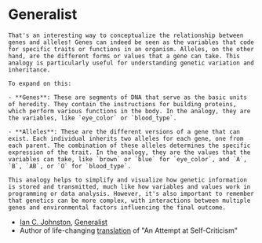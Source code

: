 # Generalist

```{margin}
That's an interesting way to conceptualize the relationship between genes and alleles! Genes can indeed be seen as the variables that code for specific traits or functions in an organism. Alleles, on the other hand, are the different forms or values that a gene can take. This analogy is particularly useful for understanding genetic variation and inheritance.

To expand on this:

- **Genes**: These are segments of DNA that serve as the basic units of heredity. They contain the instructions for building proteins, which perform various functions in the body. In the analogy, they are the variables, like `eye_color` or `blood_type`.

- **Alleles**: These are the different versions of a gene that can exist. Each individual inherits two alleles for each gene, one from each parent. The combination of these alleles determines the specific expression of the trait. In the analogy, they are the values that the variables can take, like `brown` or `blue` for `eye_color`, and `A`, `B`, `AB`, or `O` for `blood_type`.

This analogy helps to simplify and visualize how genetic information is stored and transmitted, much like how variables and values work in programming or data analysis. However, it's also important to remember that genetics can be more complex, with interactions between multiple genes and environmental factors influencing the final outcome.
```

- [Ian C. Johnston](https://www.youtube.com/watch?v=lQn-GCUi-F0), [Generalist](https://en.wikipedia.org/wiki/Ian_C._Johnston)
- Author of life-changing [translation](https://en.wikisource.org/wiki/An_Attempt_at_Self-Criticism) of "An Attempt at Self-Criticism"

 